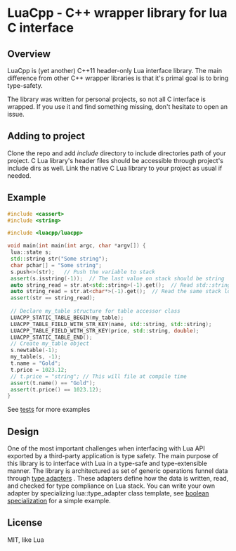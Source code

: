 # LuaCpp - C++ wrapper library for lua C interface #

## Overview ##

LuaCpp is (yet another) C++11 header-only Lua interface library. 
The main difference from other C++ wrapper libraries is that it's
primal goal is to bring type-safety.

The library was written for personal projects, so not all C interface
is wrapped. If you use it and find something missing, don't hesitate
to open an issue.

## Adding to project ##
Clone the repo and add *include* directory to include directories path
of your project.
C Lua library's header files should be accessible through project's include
dirs as well. Link the native C Lua library to your project as usual if needed.

## Example ##

```c++
#include <cassert>
#include <string>

#include <luacpp/luacpp>

void main(int main(int argc, char *argv[]) {
 lua::state s;
 std::string str("Some string");
 char pchar[] = "Some string";
 s.push<>(str);   // Push the variable to stack 
 assert(s.isstring(-1));  // The last value on stack should be string
 auto string_read = str.at<std::string>(-1).get();  // Read std::string from stack
 auto string_read = str.at<char*>(-1).get();  // Read the same stack location as const char*
 assert(str == string_read);
 
 // Declare my_table structure for table accessor class
 LUACPP_STATIC_TABLE_BEGIN(my_table);
 LUACPP_TABLE_FIELD_WITH_STR_KEY(name, std::string, std::string);
 LUACPP_TABLE_FIELD_WITH_STR_KEY(price, std::string, double);
 LUACPP_STATIC_TABLE_END();
 // Create my_table object
 s.newtable(-1);
 my_table(s, -1);
 t.name = "Gold";
 t.price = 1023.12;
 // t.price = "string"; // This will file at compile time
 assert(t.name() == "Gold");
 assert(t.price() == 1023.12);
}
```

See [tests](test/luacpp_test.cpp) for more examples

## Design ##

One of the most important challenges when interfacing with Lua API exported by a third-party application
is type safety. The main purpose of this library is to interface with Lua in a type-safe and type-extensible manner.
The library is architectured as set of generic operations funnel data through [type adapters](src/types) .
These adapters define how the data is written, read, and checked for type compliance on Lua stack.
You can write your own adapter by specializing lua::type_adapter class template, see [boolean specialization](src/types/boolean.hpp) for a simple example.

## License ##
MIT, like Lua

